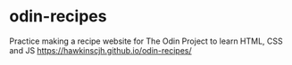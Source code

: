 # odin-recipes
Practice making a recipe website for The Odin Project to learn HTML, CSS and JS
https://hawkinscjh.github.io/odin-recipes/
